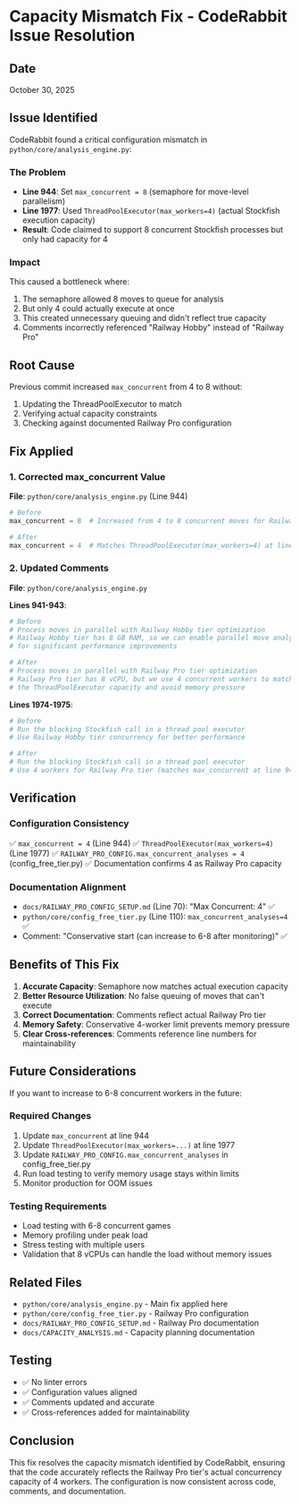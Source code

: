 # Capacity Mismatch Fix - CodeRabbit Issue Resolution

## Date
October 30, 2025

## Issue Identified
CodeRabbit found a critical configuration mismatch in `python/core/analysis_engine.py`:

### The Problem
- **Line 944**: Set `max_concurrent = 8` (semaphore for move-level parallelism)
- **Line 1977**: Used `ThreadPoolExecutor(max_workers=4)` (actual Stockfish execution capacity)
- **Result**: Code claimed to support 8 concurrent Stockfish processes but only had capacity for 4

### Impact
This caused a bottleneck where:
1. The semaphore allowed 8 moves to queue for analysis
2. But only 4 could actually execute at once
3. This created unnecessary queuing and didn't reflect true capacity
4. Comments incorrectly referenced "Railway Hobby" instead of "Railway Pro"

## Root Cause
Previous commit increased `max_concurrent` from 4 to 8 without:
1. Updating the ThreadPoolExecutor to match
2. Verifying actual capacity constraints
3. Checking against documented Railway Pro configuration

## Fix Applied

### 1. Corrected max_concurrent Value
**File**: `python/core/analysis_engine.py` (Line 944)

```python
# Before
max_concurrent = 8  # Increased from 4 to 8 concurrent moves for Railway Pro (8 vCPU)

# After
max_concurrent = 4  # Matches ThreadPoolExecutor(max_workers=4) at line 1977
```

### 2. Updated Comments
**File**: `python/core/analysis_engine.py`

**Lines 941-943**:
```python
# Before
# Process moves in parallel with Railway Hobby tier optimization
# Railway Hobby tier has 8 GB RAM, so we can enable parallel move analysis
# for significant performance improvements

# After
# Process moves in parallel with Railway Pro tier optimization
# Railway Pro tier has 8 vCPU, but we use 4 concurrent workers to match
# the ThreadPoolExecutor capacity and avoid memory pressure
```

**Lines 1974-1975**:
```python
# Before
# Run the blocking Stockfish call in a thread pool executor
# Use Railway Hobby tier concurrency for better performance

# After
# Run the blocking Stockfish call in a thread pool executor
# Use 4 workers for Railway Pro tier (matches max_concurrent at line 944)
```

## Verification

### Configuration Consistency
✅ `max_concurrent = 4` (Line 944)
✅ `ThreadPoolExecutor(max_workers=4)` (Line 1977)
✅ `RAILWAY_PRO_CONFIG.max_concurrent_analyses = 4` (config_free_tier.py)
✅ Documentation confirms 4 as Railway Pro capacity

### Documentation Alignment
- `docs/RAILWAY_PRO_CONFIG_SETUP.md` (Line 70): "Max Concurrent: 4" ✅
- `python/core/config_free_tier.py` (Line 110): `max_concurrent_analyses=4` ✅
- Comment: "Conservative start (can increase to 6-8 after monitoring)" ✅

## Benefits of This Fix

1. **Accurate Capacity**: Semaphore now matches actual execution capacity
2. **Better Resource Utilization**: No false queuing of moves that can't execute
3. **Correct Documentation**: Comments reflect actual Railway Pro tier
4. **Memory Safety**: Conservative 4-worker limit prevents memory pressure
5. **Clear Cross-references**: Comments reference line numbers for maintainability

## Future Considerations

If you want to increase to 6-8 concurrent workers in the future:

### Required Changes
1. Update `max_concurrent` at line 944
2. Update `ThreadPoolExecutor(max_workers=...)` at line 1977
3. Update `RAILWAY_PRO_CONFIG.max_concurrent_analyses` in config_free_tier.py
4. Run load testing to verify memory usage stays within limits
5. Monitor production for OOM issues

### Testing Requirements
- Load testing with 6-8 concurrent games
- Memory profiling under peak load
- Stress testing with multiple users
- Validation that 8 vCPUs can handle the load without memory issues

## Related Files
- `python/core/analysis_engine.py` - Main fix applied here
- `python/core/config_free_tier.py` - Railway Pro configuration
- `docs/RAILWAY_PRO_CONFIG_SETUP.md` - Railway Pro documentation
- `docs/CAPACITY_ANALYSIS.md` - Capacity planning documentation

## Testing
- ✅ No linter errors
- ✅ Configuration values aligned
- ✅ Comments updated and accurate
- ✅ Cross-references added for maintainability

## Conclusion
This fix resolves the capacity mismatch identified by CodeRabbit, ensuring that the code accurately reflects the Railway Pro tier's actual concurrency capacity of 4 workers. The configuration is now consistent across code, comments, and documentation.
